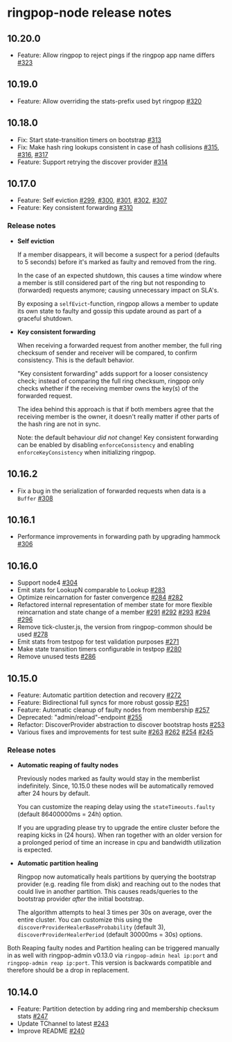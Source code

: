 ringpop-node release notes
==========================
10.20.0
-------
* Feature: Allow ringpop to reject pings if the ringpop app name differs [#323](https://github.com/uber-node/ringpop-node/pull/323)

10.19.0
-------
* Feature: Allow overriding the stats-prefix used byt ringpop [#320](https://github.com/uber/ringpop-node/pull/320)

10.18.0
-------
* Fix: Start state-transition timers on bootstrap [#313](https://github.com/uber/ringpop-node/pull/313)
* Fix: Make hash ring lookups consistent in case of hash collisions [#315](https://github.com/uber/ringpop-node/pull/315), [#316](https://github.com/uber/ringpop-node/pull/316), [#317](https://github.com/uber/ringpop-node/pull/317)
* Feature: Support retrying the discover provider [#314](https://github.com/uber/ringpop-node/pull/314)

10.17.0
-------
* Feature: Self eviction [#299](https://github.com/uber/ringpop-node/pull/299), [#300](https://github.com/uber/ringpop-node/pull/300), [#301](https://github.com/uber/ringpop-node/pull/301), [#302](https://github.com/uber/ringpop-node/pull/302), [#307](https://github.com/uber/ringpop-node/pull/307)
* Feature: Key consistent forwarding [#310](https://github.com/uber/ringpop-node/pull/310)

### Release notes

* **Self eviction**

    If a member disappears, it will become a suspect for a period (defaults to 5 seconds) before it's marked as faulty and removed from the ring.
    
    In the case of an expected shutdown, this causes a time window where a member is still considered part of the ring but not responding to (forwarded) requests anymore; causing unnecessary impact on SLA's.  
    
    By exposing a `selfEvict`-function, ringpop allows a member to update its own state to faulty and gossip this update around as part of a graceful shutdown.  
    
* **Key consistent forwarding**
   
    When receiving a forwarded request from another member, the full ring checksum of sender and receiver will be compared, to confirm consistency. This is the default behavior.     
   
    "Key consistent forwarding" adds support for a looser consistency check; instead of comparing the full ring checksum, ringpop only checks whether if the receiving member owns the key(s) of the forwarded request. 
   
    The idea behind this approach is that if both members agree that the receiving member is the owner, it doesn't really matter if other parts of the hash ring are not in sync. 
   
    Note: the default behaviour _did not_ change! Key consistent forwarding can be enabled by disabling `enforceConsistency` and enabling `enforceKeyConsistency` when initializing ringpop.
   
10.16.2
-------
* Fix a bug in the serialization of forwarded requests when data is a `Buffer` [#308](https://github.com/uber/ringpop-node/pull/308)

10.16.1
-------
* Performance improvements in forwarding path by upgrading hammock [#306](https://github.com/uber/ringpop-node/pull/306)

10.16.0
-------
* Support node4 [#304](https://github.com/uber/ringpop-node/pull/304)
* Emit stats for LookupN comparable to Lookup [#283](https://github.com/uber/ringpop-node/pull/283)
* Optimize reincarnation for faster convergence [#284](https://github.com/uber/ringpop-node/pull/284) [#282](https://github.com/uber/ringpop-node/pull/282)
* Refactored internal representation of member state for more flexible reincarnation and state change of a member [#291](https://github.com/uber/ringpop-node/pull/291) [#292](https://github.com/uber/ringpop-node/pull/292) [#293](https://github.com/uber/ringpop-node/pull/293) [#294](https://github.com/uber/ringpop-node/pull/294) [#296](https://github.com/uber/ringpop-node/pull/296)
* Remove tick-cluster.js, the version from ringpop-common should be used [#278](https://github.com/uber/ringpop-node/pull/278)
* Emit stats from testpop for test validation purposes [#271](https://github.com/uber/ringpop-node/pull/271)
* Make state transition timers configurable in testpop [#280](https://github.com/uber/ringpop-node/pull/280)
* Remove unused tests [#286](https://github.com/uber/ringpop-node/pull/286)

10.15.0
-------

* Feature: Automatic partition detection and recovery
 [#272](https://github.com/uber/ringpop-node/pull/272)
* Feature: Bidirectional full syncs for more robust gossip [#251](https://github.com/uber/ringpop-node/pull/251)
* Feature: Automatic cleanup of faulty nodes from membership [#257](https://github.com/uber/ringpop-node/pull/257)
* Deprecated: "admin/reload"-endpoint [#255](https://github.com/uber/ringpop-node/pull/255)
* Refactor: DiscoverProvider abstraction to discover bootstrap hosts [#253](https://github.com/uber/ringpop-node/pull/253)
* Various fixes and improvements for test suite [#263](https://github.com/uber/ringpop-node/pull/263) [#262](https://github.com/uber/ringpop-node/pull/262) [#254](https://github.com/uber/ringpop-node/pull/254) [#245](https://github.com/uber/ringpop-node/pull/245)


### Release notes

* **Automatic reaping of faulty nodes**

    Previously nodes marked as faulty would stay in the memberlist indefinitely. Since, 10.15.0 these nodes will be automatically removed after 24 hours by default.

    You can customize the reaping delay using the `stateTimeouts.faulty` (default 86400000ms = 24h) option.

    If you are upgrading please try to upgrade the entire cluster before the reaping kicks in (24 hours). When ran together with an older version for a prolonged period of time an increase in cpu and bandwidth utilization is expected.

* **Automatic partition healing**

    Ringpop now automatically heals partitions by querying the bootstrap provider (e.g. reading file from disk) and reaching out to the nodes that could live in another partition. This causes reads/queries to the bootstrap provider *after* the initial bootstrap.

    The algorithm attempts to heal 3 times per 30s on average, over the entire cluster. You can customize this using the `discoverProviderHealerBaseProbability` (default 3), `discoverProviderHealerPeriod` (default 30000ms = 30s) options.

Both Reaping faulty nodes and Partition healing can be triggered manually in as well with ringpop-admin v0.13.0 via `ringpop-admin heal ip:port` and `ringpop-admin reap ip:port`. This version is backwards compatible and therefore should be a drop in replacement.


10.14.0
-------

* Feature: Partition detection by adding ring and membership checksum stats [#247](https://github.com/uber/ringpop-node/pull/247)
* Update TChannel to latest [#243](https://github.com/uber/ringpop-node/pull/243)
* Improve README [#240](https://github.com/uber/ringpop-node/pull/240)
